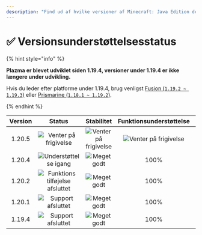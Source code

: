 ```yaml
---
description: "Find ud af hvilke versioner af Minecraft: Java Edition der understøttes af Plazma."
---
```


# ✅ Versionsunderstøttelsesstatus

{% hint style="info" %}

**Plazma er blevet udviklet siden 1.19.4, versioner under 1.19.4 er ikke længere under udvikling.**

Hvis du leder efter platforme under 1.19.4, brug venligst [Fusion (`1.19.2 ~ 1.19.3`)](https://github.com/RuinedTechnologyUnify/Fusion) eller [Prismarine (`1.18.1 ~ 1.19.2`)](https://github.com/PrismarineTeam/Prismarine).

{% endhint %}

[wtr]: https://img.shields.io/badge/Afventer%20udgivelse-gray?style=for-the-badge

[atv]: https://img.shields.io/badge/Understøttet-success?style=for-the-badge

[mtn]: https://img.shields.io/badge/Funktion%20tilføjet%20afsluttet-blue?style=for-the-badge

[eol]: https://img.shields.io/badge/Support%20afsluttet-red?style=for-the-badge

[nul]: https://img.shields.io/badge/Ingen%20oplysninger-gray?style=for-the-badge

[vgd]: https://img.shields.io/badge/Meget%20godt-blue?style=for-the-badge

[100]: https://img.shields.io/badge/100%25-blue?style=for-the-badge

| Version |                 Status                 |          Stabilitet          |    Funktionsunderstøttelse   |          Byggestatus         |
| :-----: | :------------------------------------: | :--------------------------: | :--------------------------: | :--------------------------: |
|  1.20.5 |      ![Venter på frigivelse][wtr]      | ![Venter på frigivelse][wtr] | ![Venter på frigivelse][wtr] | ![Venter på frigivelse][wtr] |
|  1.20.4 |      ![Understøttelse igang][atv]      |      ![Meget godt][vgd]      |             100%             |      ![Byggestatus][204]     |
|  1.20.2 | ![Funktions tilføjelse afsluttet][mtn] |      ![Meget godt][vgd]      |             100%             |      ![Byggestatus][202]     |
|  1.20.1 |        ![Support afsluttet][eol]       |      ![Meget godt][vgd]      |             100%             |   ![Ingen information][nul]  |
|  1.19.4 |        ![Support afsluttet][eol]       |      ![Meget godt][vgd]      |             100%             |   ![Ingen information][nul]  |

[204]: https://img.shields.io/github/actions/workflow/status/PlazmaMC/Plazma/release.yml?style=for-the-badge&label=%20&branch=ver/1.20.4

[202]: https://img.shields.io/github/actions/workflow/status/PlazmaMC/Plazma/release.yml?style=for-the-badge&label=%20&branch=ver/1.20.2

<!--

https://api.plazmamc.org/v1/badge/<bit>/<str>
- bit: RGB (Boolean, ...)
    - EX) 110 -> Yellow / 001 -> Blue / 000 -> Grey
    000 001 010 011 100 101 110 111

[wtr]: https://api.plazmamc.org/v1/badge/0/릴리스%20대기중

[dev]: https://api.plazmamc.org/v1/badge/1/개발중
[atv]: https://api.plazmamc.org/v1/badge/2/지원중
[mtn]: https://api.plazmamc.org/v1/badge/6/기능%20추가%20종료
[eol]: https://api.plazmamc.org/v1/badge/4/지원%20종료

[ukn]: https://api.plazmamc.org/v1/badge/0/정보%20없음
[vgd]: https://api.plazmamc.org/v1/badge/1/매우%20좋음

|  버전  |          상태          |        안정성        |       기능 지원       |       빌드 상태       |
| :----: | :-------------------: | :------------------: | :------------------: | :------------------: |
| 1.20.5 | ![릴리스 대기중][wtr]  | ![릴리스 대기중][wtr] | ![릴리스 대기중][wtr] | ![릴리스 대기중][wtr] |
| 1.20.4 |    ![지원중][atv]     |   ![매우 좋음][vgd]   |         100%         | [![빌드 상태](https://build.plazmamc.org/1.20.4/sh)](https://build.plazmamc.org/1.20.4/) |
| 1.20.2 | ![기능 추가 종료][mtn] |   ![매우 좋음][vgd]   |         100%        | [![빌드 상태](https://build.plazmamc.org/1.20.2/sh)](https://build.plazmamc.org/1.20.2/) |
| 1.20.1 |   ![지원 종료][eol]    |   ![매우 좋음][vgd]  |         100%         |   ![빌드 상태][ukn]   |
| 1.19.4 |   ![지원 종료][eol]    |   ![매우 좋음][vgd]  |         100%         |   ![빌드 상태][ukn]   |
-->
